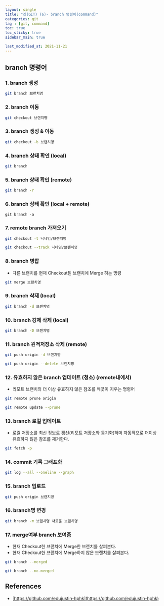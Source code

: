 ```yaml
---
layout: single
title: "깃(GIT) (6)- branch 명령어(command)"
categories: git
tag : [git, command]
toc: true
toc_sticky: true
sidebar_main: true

last_modified_at: 2021-11-21
---
```


## branch 명령어  

### 1. branch 생성

```bash
git branch 브랜치명
```

### 2. branch 이동 

```bash
git checkout 브랜치명
```

### 3. branch 생성 & 이동 

```bash
git checkout -b 브랜치명
```

### 4. branch 상태 확인 (local)

```bash
git branch
```

### 5. branch 상태 확인 (remote)

```bash
git branch -r
```

### 6. branch 상태 확인 (local + remote)

```bas
git branch -a
```

### 7. remote branch 가져오기

```bash
git checkout -t 닉네임/브랜치명

git checkout --track 닉네임/브랜치명
```

### 8. branch 병합

- 다른 브랜치를 현재 Checkout된 브랜치에 Merge 하는 명령

```bash
git merge 브랜치명
```

### 9. branch 삭제 (local)

```bash
git branch -d 브랜치명
```

### 10. branch 강제 삭제 (local)

```bash
git branch -D 브랜치명 
```

### 11. branch 원격저장소 삭제 (remote)

```bash
git push origin -d 브랜치명

git push origin --delete 브랜치명
```

### 12. 유효하지 않은 branch 업데이트 (청소) (remote내에서)

- 리모트 브랜치의 더 이상 유효하지 않은 참조를 깨끗이 지우는 명령어

```bash
git remote prune origin

git remote update --prune
```

### 13. branch 로컬 업데이트

- 로컬 저장소를 최신 정보로 갱신(리모트 저장소와 동기화)하며 자동적으로 더이상 유효하지 않은 참조를 제거한다.

```bash
git fetch -p
```

### 14. commit 기록 그래프화 

```bash
git log --all --oneline --graph
```

### 15. branch 업로드

```bash
git push origin 브랜치명 
```

### 16. branch명 변경

```bash
git branch -m 브랜치명 새로운 브랜치명
```

### 17. merge여부 branch 보여줌

- 현재 Checkout한 브랜치에 Merge한 브랜치를 살펴본다.
- 현재 Checkout한 브랜치에 Merge하지 않은 브랜치를 살펴본다.

```bash 
git branch --merged

git branch --no-merged
```

## References 

- [https://github.com/edujustin-hphk](https://github.com/edujustin-hphk)